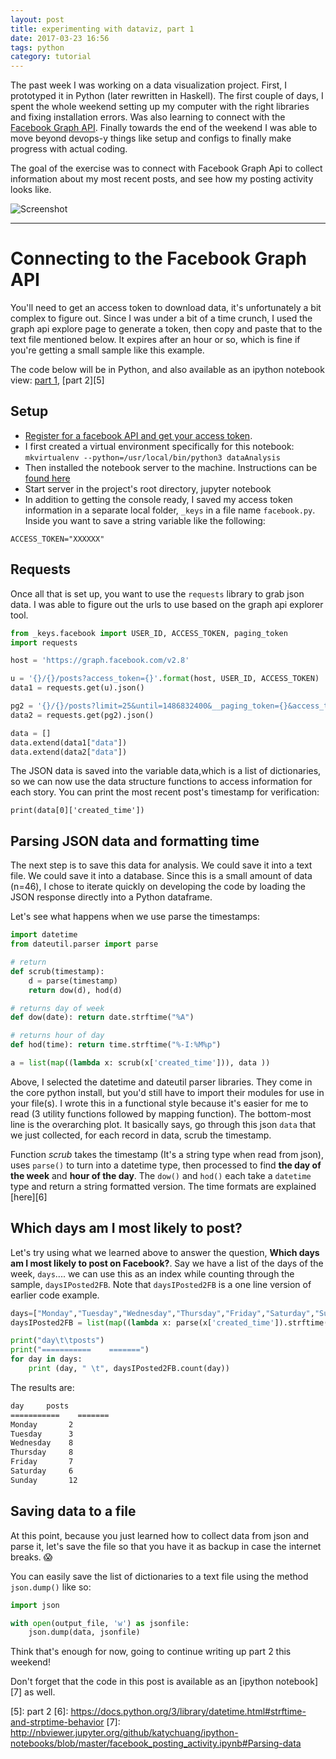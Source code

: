 ```yaml
---
layout: post
title: experimenting with dataviz, part 1
date: 2017-03-23 16:56
tags: python
category: tutorial
---
```


The past week I was working on a data visualization project. First, I prototyped it in Python (later rewritten in Haskell). The first couple of days, I spent the whole weekend setting up my computer with the right libraries and fixing installation errors. Was also learning to connect with the [Facebook Graph API][1]. Finally towards the end of the weekend I was able to move beyond devops-y things like setup and configs to finally make progress with actual coding.

The goal of the exercise was to connect with Facebook Graph Api to collect information about my most recent posts, and see how my posting activity looks like.



![Screenshot](https://c1.staticflickr.com/3/2944/32815168073_c2b39b1eef_c.jpg)

---

# Connecting to the Facebook Graph API

You'll need to get an access token to download data, it's unfortunately a bit complex to figure out. Since I was under a bit of a time crunch, I used the graph api explore page to generate a token, then copy and paste that to the text file mentioned below. It expires after an hour or so, which is fine if you're getting a small sample like this example.

The code below will be in Python, and also available as an ipython notebook view: [part 1][4], [part 2][5]

## Setup

- [Register for a facebook API and get your access token][2].
- I first created a virtual environment specifically for this notebook: `mkvirtualenv --python=/usr/local/bin/python3 dataAnalysis`
- Then installed the notebook server to the machine. Instructions can be [found here][3]
- Start server in the project's root directory, jupyter notebook
- In addition to getting the console ready, I saved my access token information in a separate local folder, `_keys` in a file name `facebook.py`. Inside you want to save a string variable like the following:

`ACCESS_TOKEN="XXXXXX"`

## Requests

Once all that is set up, you want to use the `requests` library to grab json data. I was able to figure out the urls to use based on the graph api explorer tool.

```python
from _keys.facebook import USER_ID, ACCESS_TOKEN, paging_token
import requests

host = 'https://graph.facebook.com/v2.8'

u = '{}/{}/posts?access_token={}'.format(host, USER_ID, ACCESS_TOKEN)
data1 = requests.get(u).json()

pg2 = '{}/{}/posts?limit=25&until=1486832400&__paging_token={}&access_token={}'.format(host, USER_ID, paging_token, ACCESS_TOKEN)
data2 = requests.get(pg2).json()

data = []
data.extend(data1["data"])
data.extend(data2["data"])
```

The JSON data is saved into the variable data,which is a list of dictionaries, so we can now use the data structure functions to access information for each story. You can print the most recent post's timestamp for verification:

`print(data[0]['created_time'])`

## Parsing JSON data and formatting time

The next step is to save this data for analysis. We could save it into a text file. We could save it into a database. Since this is a small amount of data (n=46), I chose to iterate quickly on developing the code by loading the JSON response directly into a Python dataframe.

Let's see what happens when we use parse the timestamps:

```python
import datetime
from dateutil.parser import parse

# return 
def scrub(timestamp):
    d = parse(timestamp)
    return dow(d), hod(d)

# returns day of week
def dow(date): return date.strftime("%A")

# returns hour of day
def hod(time): return time.strftime("%-I:%M%p")

a = list(map((lambda x: scrub(x['created_time'])), data ))
```

Above, I selected the datetime and dateutil parser libraries. They come in the core python install, but you'd still have to import their modules for use in your file(s). I wrote this in a functional style because it's easier for me to read (3 utility functions followed by mapping function). The bottom-most line is the overarching plot. It basically says, go through this json `data` that we just collected, for each record in data, scrub the timestamp.

Function *scrub* takes the timestamp (It's a string type when read from json), uses `parse()` to turn into a datetime type, then processed to find **the day of the week** and **hour of the day**. The `dow()` and `hod()` each take a `datetime` type and return a string formatted version. The time formats are explained [here][6]

## Which days am I most likely to post?

Let's try using what we learned above to answer the question, **Which days am I most likely to post on Facebook?**. Say we have a list of the days of the week, `days`.... we can use this as an index while counting through the sample, `daysIPosted2FB`. Note that `daysIPosted2FB` is a one line version of earlier code example.

```python
days=["Monday","Tuesday","Wednesday","Thursday","Friday","Saturday","Sunday"]
daysIPosted2FB = list(map((lambda x: parse(x['created_time']).strftime("%A")), data ))

print("day\t\tposts")
print("===========    =======")
for day in days:
    print (day, " \t", daysIPosted2FB.count(day))
```

The results are:

```txt
day		posts
===========    =======
Monday  	 2
Tuesday  	 3
Wednesday  	 8
Thursday  	 8
Friday  	 7
Saturday  	 6
Sunday  	 12
```

## Saving data to a file

At this point, because you just learned how to collect data from json and parse it, let's save the file so that you have it as backup in case the internet breaks. :scream:

You can easily save the list of dictionaries to a text file using the method `json.dump()` like so:

```python
import json

with open(output_file, 'w') as jsonfile:
    json.dump(data, jsonfile)
```

Think that's enough for now, going to continue writing up part 2 this weekend!

Don't forget that the code in this post is available as an [ipython notebook][7] as well. 


[1]: https://developers.facebook.com/docs/graph-api
[2]: https://developers.facebook.com/
[3]: http://jupyter.org/install.html
[4]: http://nbviewer.jupyter.org/github/katychuang/ipython-notebooks/blob/master/facebook_posting_activity.ipynb#Connecting-to-Facebook-API
[5]: part 2
[6]: https://docs.python.org/3/library/datetime.html#strftime-and-strptime-behavior
[7]: http://nbviewer.jupyter.org/github/katychuang/ipython-notebooks/blob/master/facebook_posting_activity.ipynb#Parsing-data

